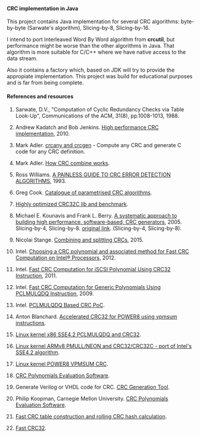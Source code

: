 #### CRC implementation in Java 
This project contains Java implementation for several CRC algorithms: 
byte-by-byte (Sarwate's algorithm), Slicing-by-8, Slicing-by-16.

I intend to port Interleaved Word By Word algorithm from **crcutil**, 
but performance might be worse than the other algorithms in Java. That algorithm is more suitable for C/C++ where 
we have native access to the data stream. 

Also it contains a factory which, based on JDK will try to provide the appropiate implementation.
This project was build for educational purposes and is far from being complete.  

#### References and resources
1. Sarwate, D.V., "Computation of Cyclic Redundancy Checks via Table Look-Up", Communications of the ACM, 31(8), pp.1008-1013, 1988.
2. Andrew Kadatch and Bob Jenkins. [High performance CRC implementation](https://code.google.com/archive/p/crcutil), 2010.
3. Mark Adler. [crcany and crcgen](https://github.com/madler/crcany) - Compute any CRC and generate C code for any CRC definition.
4. Mark Adler. [How CRC combine works](https://stackoverflow.com/a/23126768/2749648).
5. Ross Williams. [A PAINLESS GUIDE TO CRC ERROR DETECTION ALGORITHMS](https://zlib.net/crc_v3.txt), 1993.
6. Greg Cook. [Catalogue of parametrised CRC algorithms](http://reveng.sourceforge.net/crc-catalogue/).
7. [Highly optimized CRC32C lib and benchmark](https://github.com/htot/crc32c).
8. Michael E. Kounavis and Frank L. Berry. [A systematic approach to building high performance, software-based, CRC generators](https://static.aminer.org/pdf/PDF/000/432/446/a_systematic_approach_to_building_high_performance_software_based_crc.pdf), 2005. Slicing-by-4, Slicing-by-8.
   [original link](http://www.intel.com/technology/comms/perfnet/download/CRC_generators.pdf). (Slicing-by-4, Slicing-by-8).
9. Nicolai Stange. [Combining and splitting CRCs](https://www.nicst.de/crc.pdf), 2015.

10. Intel. [Choosing a CRC polynomial and associated method for Fast CRC Computation on Intel® Processors](https://www.intel.com/content/dam/www/public/us/en/documents/white-papers/fast-crc-computation-paper.pdf), 2012.
11. Intel. [Fast CRC Computation for iSCSI Polynomial Using CRC32 Instruction](https://www.intel.com/content/dam/www/public/us/en/documents/white-papers/crc-iscsi-polynomial-crc32-instruction-paper.pdf), 2011.
12. Intel. [Fast CRC Computation for Generic Polynomials Using PCLMULQDQ Instruction](https://www.intel.com/content/dam/www/public/us/en/documents/white-papers/fast-crc-computation-generic-polynomials-pclmulqdq-paper.pdf), 2009.
13. Intel. [PCLMULQDQ Based CRC PoC](https://github.com/intel/soft-crc).
14. Anton Blanchard. [Accelerated CRC32 for POWER8 using vpmsum instructions](https://github.com/antonblanchard/crc32-vpmsum).
15. [Linux kernel x86 SSE4.2 PCLMULQDQ and CRC32](https://github.com/torvalds/linux/tree/master/arch/x86/crypto).
16. [Linux kernel ARMv8 PMULL/NEON and CRC32/CRC32C - port of Intel's SSE4.2 algorithm](https://github.com/torvalds/linux/blob/master/arch/arm/crypto).
17. [Linux kernel POWER8 VPMSUM CRC](https://github.com/torvalds/linux/tree/master/arch/powerpc/crypto).

18. [CRC Polynomials Evaluation Software](https://users.ece.cmu.edu/~koopman/crc/hdlen.html).
19. Generate Verilog or VHDL code for CRC. [CRC Generation Tool](http://www.easics.com/webtools/crctool).
20. Philip Koopman, Carnegie Mellon University. [CRC Polynomials Evaluation Software](https://users.ece.cmu.edu/~koopman/crc/hdlen.html).
21. [Fast CRC table construction and rolling CRC hash calculation](https://encode.ru/threads/1698-Fast-CRC-table-construction-and-rolling-CRC-hash-calculation).
22. [Fast CRC32](http://create.stephan-brumme.com/crc32/).